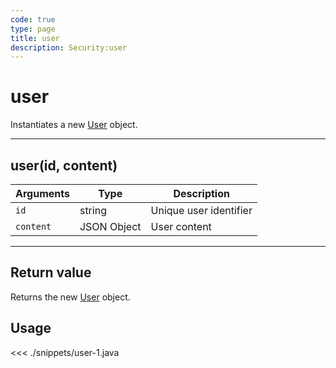 ```yaml
---
code: true
type: page
title: user
description: Security:user
---
```


# user

Instantiates a new [User](/sdk/java/2/core-classes/user) object.

---

## user(id, content)

| Arguments | Type        | Description            |
| --------- | ----------- | ---------------------- |
| `id`      | string      | Unique user identifier |
| `content` | JSON Object | User content           |

---

## Return value

Returns the new [User](/sdk/java/2/core-classes/user) object.

## Usage

<<< ./snippets/user-1.java
